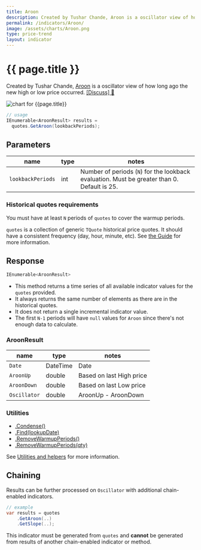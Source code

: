 ```yaml
---
title: Aroon
description: Created by Tushar Chande, Aroon is a oscillator view of how long ago the new high or low price occurred.
permalink: /indicators/Aroon/
image: /assets/charts/Aroon.png
type: price-trend
layout: indicator
---
```


# {{ page.title }}

Created by Tushar Chande, [Aroon](https://school.stockcharts.com/doku.php?id=technical_indicators:aroon) is a oscillator view of how long ago the new high or low price occurred.
[[Discuss] :speech_balloon:]({{site.github.repository_url}}/discussions/266 "Community discussion about this indicator")

![chart for {{page.title}}]({{site.baseurl}}{{page.image}})

```csharp
// usage
IEnumerable<AroonResult> results =
  quotes.GetAroon(lookbackPeriods);
```

## Parameters

| name | type | notes
| -- |-- |--
| `lookbackPeriods` | int | Number of periods (`N`) for the lookback evaluation.  Must be greater than 0.  Default is 25.

### Historical quotes requirements

You must have at least `N` periods of `quotes` to cover the warmup periods.

`quotes` is a collection of generic `TQuote` historical price quotes.  It should have a consistent frequency (day, hour, minute, etc).  See [the Guide]({{site.baseurl}}/guide/#historical-quotes) for more information.

## Response

```csharp
IEnumerable<AroonResult>
```

- This method returns a time series of all available indicator values for the `quotes` provided.
- It always returns the same number of elements as there are in the historical quotes.
- It does not return a single incremental indicator value.
- The first `N-1` periods will have `null` values for `Aroon` since there's not enough data to calculate.

### AroonResult

| name | type | notes
| -- |-- |--
| `Date` | DateTime | Date
| `AroonUp` | double | Based on last High price
| `AroonDown` | double | Based on last Low price
| `Oscillator` | double | AroonUp - AroonDown

### Utilities

- [.Condense()]({{site.baseurl}}/utilities#condense)
- [.Find(lookupDate)]({{site.baseurl}}/utilities#find-indicator-result-by-date)
- [.RemoveWarmupPeriods()]({{site.baseurl}}/utilities#remove-warmup-periods)
- [.RemoveWarmupPeriods(qty)]({{site.baseurl}}/utilities#remove-warmup-periods)

See [Utilities and helpers]({{site.baseurl}}/utilities#utilities-for-indicator-results) for more information.

## Chaining

Results can be further processed on `Oscillator` with additional chain-enabled indicators.

```csharp
// example
var results = quotes
    .GetAroon(..)
    .GetSlope(..);
```

This indicator must be generated from `quotes` and **cannot** be generated from results of another chain-enabled indicator or method.
